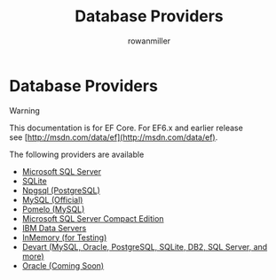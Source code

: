﻿---
title: Database Providers
author: rowanmiller
ms.author: rowmil
manager: rowanmiller
ms.date: 10/27/2016
ms.topic: article
ms.assetid: 14fffb6c-a687-4881-a094-af4a1359a296
ms.prod: entity-framework
uid: core/providers/index
---
# Database Providers

> [!WARNING]
> This documentation is for EF Core. For EF6.x and earlier release see [http://msdn.com/data/ef](http://msdn.com/data/ef).

The following providers are available

- [Microsoft SQL Server](sql-server/index.md)
- [SQLite](sqlite/index.md)
- [Npgsql (PostgreSQL)](npgsql/index.md)
- [MySQL (Official)](mysql/index.md)
- [Pomelo (MySQL)](pomelo/index.md)
- [Microsoft SQL Server Compact Edition](sql-compact/index.md)
- [IBM Data Servers](ibm/index.md)
- [InMemory (for Testing)](in-memory/index.md)
- [Devart (MySQL, Oracle, PostgreSQL, SQLite, DB2, SQL Server, and more)](devart/index.md)
- [Oracle (Coming Soon)](oracle/index.md)
